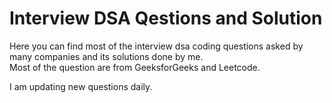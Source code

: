 # Interview DSA Qestions and Solution

Here you can find most of the interview dsa coding questions asked by many companies and its solutions done by me.<br>
Most of the question are from GeeksforGeeks and Leetcode.

I am updating new questions daily.
